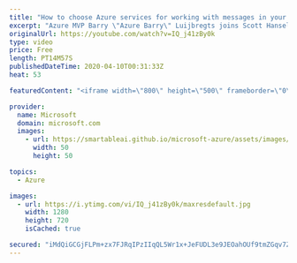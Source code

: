```yaml
---
title: "How to choose Azure services for working with messages in your application | Azure Friday"
excerpt: "Azure MVP Barry \"Azure Barry\" Luijbregts joins Scott Hanselman to outline how you can choose the right services for working with messages and events in your application.  0:48 - Presentation  Azure services https://aka.ms/azfr/626/01  Pluralsight course: Microsoft Azure for Developers: What to Use When"
originalUrl: https://youtube.com/watch?v=IQ_j41zBy0k
type: video
price: Free
length: PT14M57S
publishedDateTime: 2020-04-10T00:31:33Z
heat: 53

featuredContent: "<iframe width=\"800\" height=\"500\" frameborder=\"0\" src=\"https://www.youtube.com/embed/IQ_j41zBy0k\" allow=\"accelerometer; autoplay; encrypted-media; gyroscope; picture-in-picture\" allowfullscreen></iframe>"

provider:
  name: Microsoft
  domain: microsoft.com
  images:
    - url: https://smartableai.github.io/microsoft-azure/assets/images/organizations/microsoft.com-50x50.jpg
      width: 50
      height: 50

topics:
  - Azure

images:
  - url: https://i.ytimg.com/vi/IQ_j41zBy0k/maxresdefault.jpg
    width: 1280
    height: 720
    isCached: true

secured: "iMdQiGCGjFLPm+zx7FJRqIPzIIqQL5Wr1x+JeFUDL3e9JEOahOUf9tmZGqv7ZhVG4l0aUZ7s8A1bbKuXrj/ljem/V/QtC26lM0cyIhmB3S4fXwHTwPE+sWfL0+d/z+KxRpdkOEIAMp+Q2UVKYIJmrQcM/7yFrBuJsCddJNuw4l475p20SPYrGNj9yQw1lBfybODFgpdvr2BhH+KMh1o33SMJ9WkWxKF4IvbjcuwllU961/tbjkTzZXydEioT7+RJFP075meO44d4LTT5wDr+65/TilK/r017Jgon3vJvGQjgP9E8m30YLRYwI1fzNR3wjHT2W+fh809RK9uQw9kSfTTwYZCg9xXrIj44xKXAw07vh3UE1yOKcKlU4pjvfHzcfFPLyAoqzeSnLWx9zC0stOmX+trVgGAK2yyUOKhX9K4=;IY1WpaKjNUjpgY9Qk95Z3A=="
---
```


